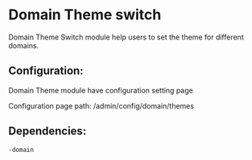 Domain Theme switch
===================

Domain Theme Switch module help users to set the theme for different domains.

Configuration:
--------------
Domain Theme module have configuration setting page 

Configuration page path: /admin/config/domain/themes

Dependencies:
-------------
    -domain
